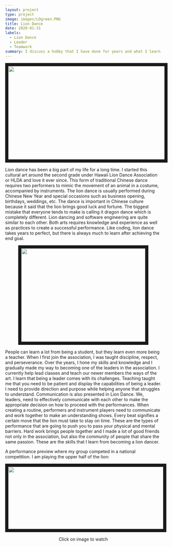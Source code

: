 ```yaml
---
layout: project
type: project
image: images/LDgreen.PNG
title: Lion Dance
date: 2020-01-31
labels:
  - Lion Dance
  - Leader
  - Teamwork
summary: I discuss a hobby that I have done for years and what I learn from it.
---
```


<p align='center'>  
<img src="https://Nelson-Liang.github.io/images/Liondance.PNG" 
width="700" height="300" border="10" /></a>
</p>

Lion dance has been a big part of my life for a long time. I started this cultural art around the second grade under Hawaii Lion Dance Association or HLDA and love it ever since. This form of traditional Chinese dance requires two performers to mimic the movement of an animal in a costume, accompanied by instruments. The lion dance is usually performed during Chinese New Year and special occasions such as business opening, birthdays, weddings, etc. The dance is important in Chinese culture because it said that the lion brings good luck and fortune. The biggest mistake that everyone tends to make is calling it dragon dance which is completely different. Lion dancing and software engineering are quite similar to each other. Both arts requires knowledge and experience as well as practices to create a successful performance. Like coding, lion dance takes years to perfect, but there is always much to learn after achieving the end goal.
<p align='center'>  
<img src="https://Nelson-Liang.github.io/images/LDgroup.PNG" 
width="400" height="300" border="10" /></a>
</p>

People can learn a lot from being a student, but they learn even more being a teacher. When I first join the association, I was taught discipline, respect, and perseverance. Over the years, I hone my skills and knowledge and I gradually made my way to becoming one of the leaders in the association. I currently help lead classes and teach our newer members the ways of the art. I learn that being a leader comes with its challenges. Teaching taught me that you need to be patient and display the capabilities of being a leader. I need to provide direction and purpose while helping anyone that struggles to understand. Communication is also presented in Lion Dance. We, leaders, need to effectively communicate with each other to make the appropriate decision on how to proceed with the performances. When creating a routine, performers and instrument players need to communicate and work together to make an understanding shows. Every beat signifies a certain move that the lion must take to stay on time. These are the types of performance that are going to push you to pass your physical and mental barriers. Hard work brings people together and I made a lot of good friends not only in the association, but also the community of people that share the same passion. These are the skills that I learn from becoming a lion dancer.

A performance preview where my group competed in a national competition. I am playing the upper half of the lion:
<p align='center'>  
<a href="https://www.youtube.com/watch?v=9ctSs7sglX8
" target="https://www.youtube.com/watch?v=9ctSs7sglX8"><img src="https://Nelson-Liang.github.io/images/LDperform.PNG" 
width="500" height="200" border="10" /></a>
</p>
<p align='center'> 
Click on image to watch
  </p>

